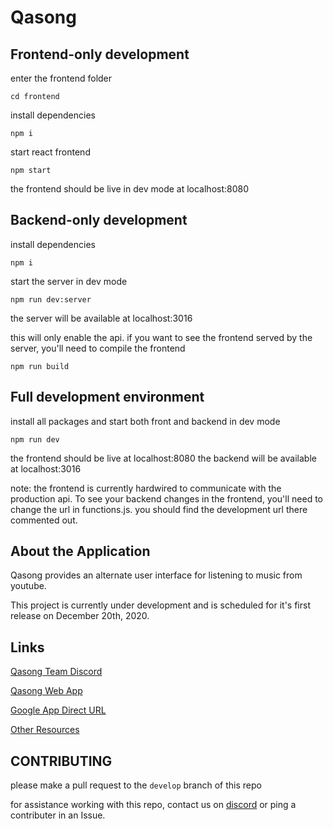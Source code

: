 # Qasong

## Frontend-only development

enter the frontend folder

`cd frontend`

install dependencies

`npm i`

start react frontend

`npm start`

the frontend should be live in dev mode at localhost:8080

## Backend-only development

install dependencies

`npm i`

start the server in dev mode

`npm run dev:server`

the server will be available at localhost:3016

this will only enable the api. if you want to see the frontend served by the server, you'll need to compile the frontend

`npm run build`

## Full development environment

install all packages and start both front and backend in dev mode

`npm run dev`

the frontend should be live at localhost:8080
the backend will be available at localhost:3016

note: the frontend is currently hardwired to communicate with the production api.
To see your backend changes in the frontend, you'll need to change the url in functions.js. 
you should find the development url there commented out. 

## About the Application

Qasong provides an alternate user interface for listening to music from youtube.

This project is currently under development and is scheduled for it's first release on December 20th, 2020.

## Links

[Qasong Team Discord](https://discord.gg/b2gEwT8)

[Qasong Web App](https://qasong.com)

[Google App Direct URL](https://qasong.appspot.com)

[Other Resources](https://team.qasong.com)

## CONTRIBUTING 

please make a pull request to the `develop` branch of this repo

for assistance working with this repo, contact us on [discord](https://discord.gg/b2gEwT8) or ping a contributer in an Issue. 

